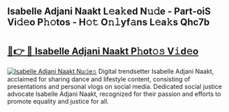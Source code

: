 ## Isabelle Adjani Naakt L𝚎a𝚔ed N𝚞𝚍e - Part-oiS Vi𝚍𝚎o P𝚑𝚘tos - H𝚘𝚝 O𝚗𝚕yf𝚊ns L𝚎a𝚔s Qhc7b

# <h2><a href="http://kf324n8.oniu.top/?m=Isabelle+Adjani+Naakt">🔗👉 🔴 Isabelle Adjani Naakt P𝚑ot𝚘𝚜 V𝚒d𝚎o</a></h2>

[![Isabelle Adjani Naakt Nu𝚍e𝚜](https://i.imgur.com/0qMVB7G.gif)](http://kf324n8.oniu.top/?m=Isabelle+Adjani+Naakt)
Digital trendsetter Isabelle Adjani Naakt, acclaimed for sharing dance and lifestyle content, consisting of presentations and personal vlogs on social media. Dedicated social justice advocate Isabelle Adjani Naakt, recognized for their passion and efforts to promote equality and justice for all.  
